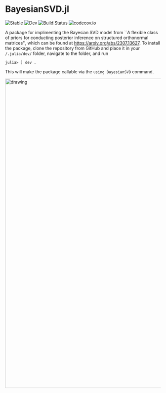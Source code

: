 # BayesianSVD.jl

[![Stable](https://img.shields.io/badge/docs-stable-blue.svg)](https://jsnowynorth.github.io/BayesianSVD.jl/stable/)
[![Dev](https://img.shields.io/badge/docs-dev-blue.svg)](https://jsnowynorth.github.io/BayesianSVD.jl/dev/)
[![Build Status](https://github.com/jsnowynorth/BayesianSVD.jl/actions/workflows/CI.yml/badge.svg?branch=main)](https://github.com/jsnowynorth/BayesianSVD.jl/actions/workflows/CI.yml?query=branch%3Amain)
[![codecov.io](http://codecov.io/github/jsnowynorth/BayesianSVD.jl/coverage.svg?branch=main)](http://codecov.io/github/jsnowynorth/BayesianSVD.jl?branch=main)

A package for implimenting the Bayesian SVD model from ``A flexible class of priors for conducting posterior inference on structured orthonormal matrices'', which can be found at https://arxiv.org/abs/2307.13627.
To install the package, clone the repository from GitHub and place it in your `/.julia/dev/` folder, navigate to the folder, and run 
```
julia> ] dev .
```
This will make the package callable via the `using BayesianSVD` command.


<img src="./figures/logo.png" alt="drawing" width="1000"/>
